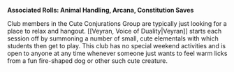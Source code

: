 **Associated Rolls: Animal Handling, Arcana, Constitution Saves**

Club members in the Cute Conjurations Group are typically just looking for a place to relax and hangout. [[Veyran, Voice of Duality|Veyran]] starts each session off by summoning a number of small, cute elementals with which students then get to play. This club has no special weekend activities and is open to anyone at any time whenever someone just wants to feel warm licks from a fun fire-shaped dog or other such cute creature.